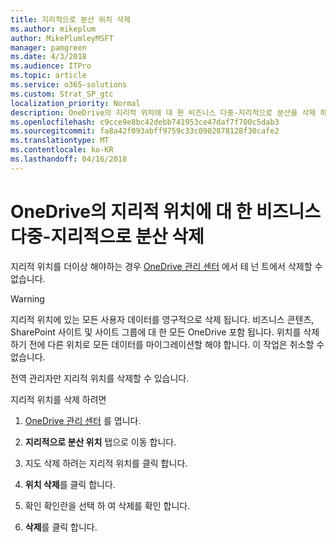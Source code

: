```yaml
---
title: 지리적으로 분산 위치 삭제
ms.author: mikeplum
author: MikePlumleyMSFT
manager: pamgreen
ms.date: 4/3/2018
ms.audience: ITPro
ms.topic: article
ms.service: o365-solutions
ms.custom: Strat_SP_gtc
localization_priority: Normal
description: OneDrive의 지리적 위치에 대 한 비즈니스 다중-지리적으로 분산을 삭제 하는 방법에 알아봅니다.
ms.openlocfilehash: c9cce9e8bc42debb741953ce47daf7f700c5dab3
ms.sourcegitcommit: fa8a42f093abff9759c33c0902878128f30cafe2
ms.translationtype: MT
ms.contentlocale: ko-KR
ms.lasthandoff: 04/16/2018
---
```

# <a name="delete-a-geo-location-in-onedrive-for-business-multi-geo"></a>OneDrive의 지리적 위치에 대 한 비즈니스 다중-지리적으로 분산 삭제

지리적 위치를 더이상 해야하는 경우 [OneDrive 관리 센터](https://admin.onedrive.com) 에서 테 넌 트에서 삭제할 수 없습니다.

> [!WARNING]
> 지리적 위치에 있는 모든 사용자 데이터를 영구적으로 삭제 됩니다. 비즈니스 콘텐츠, SharePoint 사이트 및 사이트 그룹에 대 한 모든 OneDrive 포함 됩니다. 위치를 삭제 하기 전에 다른 위치로 모든 데이터를 마이그레이션할 해야 합니다. 이 작업은 취소할 수 없습니다.

전역 관리자만 지리적 위치를 삭제할 수 있습니다.

지리적 위치를 삭제 하려면

1. [OneDrive 관리 센터](https://admin.onedrive.com) 를 엽니다.

2. **지리적으로 분산 위치** 탭으로 이동 합니다.

3. 지도 삭제 하려는 지리적 위치를 클릭 합니다.

4. **위치 삭제**를 클릭 합니다.

5. 확인 확인란을 선택 하 여 삭제를 확인 합니다.

6. **삭제**를 클릭 합니다.



